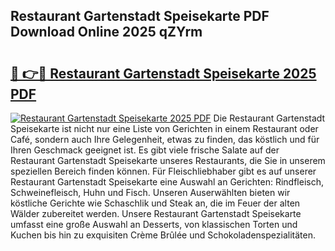 ## Restaurant Gartenstadt Speisekarte PDF Download Online 2025 qZYrm

# <h2><a href="http://gc8qkr.nevu.top/?p=Restaurant+Gartenstadt+Speisekarte">🔗 👉🔴 Restaurant Gartenstadt Speisekarte 2025 PDF</a></h2>

[![Restaurant Gartenstadt Speisekarte 2025 PDF](https://i.imgur.com/dBaPXMq.png)](http://gc8qkr.nevu.top/?p=Restaurant+Gartenstadt+Speisekarte)
Die Restaurant Gartenstadt Speisekarte ist nicht nur eine Liste von Gerichten in einem Restaurant oder Café, sondern auch Ihre Gelegenheit, etwas zu finden, das köstlich und für Ihren Geschmack geeignet ist. Es gibt viele frische Salate auf der Restaurant Gartenstadt Speisekarte unseres Restaurants, die Sie in unserem speziellen Bereich finden können. Für Fleischliebhaber gibt es auf unserer Restaurant Gartenstadt Speisekarte eine Auswahl an Gerichten: Rindfleisch, Schweinefleisch, Huhn und Fisch. Unseren Auserwählten bieten wir köstliche Gerichte wie Schaschlik und Steak an, die im Feuer der alten Wälder zubereitet werden. Unsere Restaurant Gartenstadt Speisekarte umfasst eine große Auswahl an Desserts, von klassischen Torten und Kuchen bis hin zu exquisiten Crème Brûlée und Schokoladenspezialitäten.
